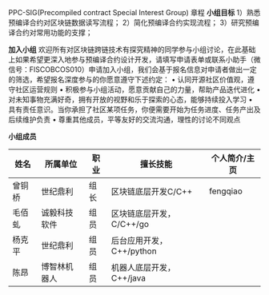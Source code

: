 PPC-SIG(Precompiled contract Special Interest Group) 章程
**小组目标**
1）熟悉预编译合约对区块链数据读写流程；
2）简化预编译合约实现流程；
3）研究预编译合约对常用功能的支撑；

**加入小组**
欢迎所有对区块链跨链技术有探究精神的同学参与小组讨论，在此基础上如果希望更深入地参与预编译合约设计开发，请填写申请表单或联系小助手（微信号：FISCOBCOS010）申请加入小组，我们会基于报名信息对申请者做出一定的筛选，希望报名深度参与的你愿意遵守下述约定：
•	认同开源社区价值观，遵守社区运营规则
•	积极参与小组活动，愿意贡献自己的力量，帮助产品迭代进化
•	对未知事物充满好奇，拥有开放的视野和乐于探索的心态，能够持续投入学习
•	具有责任意识。当你承担了社区某项任务，你便需要开始为任务进度、任务产出及后续维护负责
•	尊重其他成员，平等友好的交流沟通，理性的讨论不同观点

**小组成员**

<html>
<body>
<!--StartFragment-->

姓名 | 所属单位 | 职业 | 擅长技能 | 个人简介/主页
-- | -- | -- | -- | --
曾铜桥 | 世纪鼎利 | 组长 | 区块链底层开发C/C++ | fengqiao
毛佰虬| 诚毅科技软件 | 组员 | 区块链底层开发，C/C++/go | 
杨克平 | 世纪鼎利 | 组员 | 后台应用开发，C++/python | 
陈昂| 博智林机器人|组员| 机器人底层开发，C++/java | 
<!--EndFragment-->
</body>
</html>
